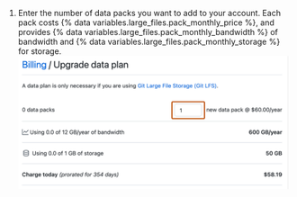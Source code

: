 1. Enter the number of data packs you want to add to your account. Each pack costs {% data variables.large_files.pack_monthly_price %}, and provides {% data variables.large_files.pack_monthly_bandwidth %} of bandwidth and {% data variables.large_files.pack_monthly_storage %} for storage.
   ![Screenshot of the "Upgrade data plan" page. Before the text "new data pack", a "1" is entered in a text field, highlighted with an orange outline.](/assets/images/help/billing/data-pack-quantity-selector.png)
